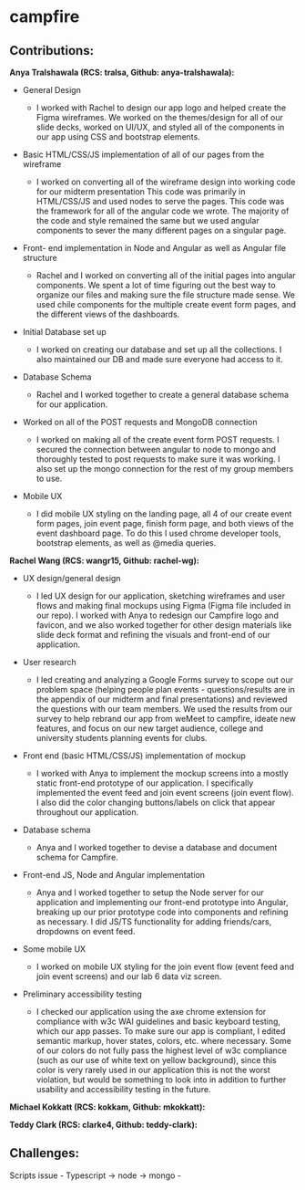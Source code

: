 # campfire

## Contributions:

**Anya Tralshawala (RCS: tralsa, Github: anya-tralshawala):** 
* General Design
    * I worked with Rachel to design our app logo and helped create the Figma wireframes. We worked on the themes/design for all of our slide decks, worked on UI/UX, and styled all of the components in our app using CSS and bootstrap elements.
    
* Basic HTML/CSS/JS implementation of all of our pages from the wireframe
    * I worked on converting all of the wireframe design into working code for our midterm presentation This code was primarily in HTML/CSS/JS and used nodes to serve the pages. This code was the framework for all of the angular code we wrote. The majority of the code and style remained the same but we used angular components to sever the many different pages on a singular page.
    
* Front- end implementation in Node and Angular as well as Angular file structure
    * Rachel and I worked on converting all of the initial pages into angular components. We spent a lot of time figuring out the best way to organize our files and making sure the file structure made sense. We used chile components for the multiple create event form pages, and the different views of the dashboards.

* Initial Database set up
    * I worked on creating our database and set up all the collections. I also maintained our DB and made sure everyone had access to it.

* Database Schema
    * Rachel and I worked together to create a general database schema for our application. 

* Worked on all of the POST requests and MongoDB connection
    * I worked on making all of the create event form POST requests. I secured the connection between angular to node to mongo and thoroughly tested to post requests to make sure it was working. I also set up the mongo connection for the rest of my group members to use.

* Mobile UX
    * I did mobile UX styling on the landing page, all 4 of our create event form pages, join event page, finish form page, and both views of the event dashboard page. To do this I used chrome developer tools, bootstrap elements, as well as @media queries.

**Rachel Wang (RCS: wangr15, Github: rachel-wg):**
* UX design/general design
	* I led UX design for our application, sketching wireframes and user flows and making final mockups using Figma (Figma file included in our repo). I worked with Anya to redesign our Campfire logo and favicon, and we also worked together for other design materials like slide deck format and refining the visuals and front-end of our application. 
	  
* User research
	* I led creating and analyzing a Google Forms survey to scope out our problem space (helping people plan events - questions/results are in the appendix of our midterm and final presentations) and reviewed the questions with our team members. We used the results from our survey to help rebrand our app from weMeet to campfire, ideate new features, and focus on our new target audience, college and university students planning events for clubs. 
	
* Front end (basic HTML/CSS/JS) implementation of mockup 
	* I worked with Anya to implement the mockup screens into a mostly static front-end prototype of our application. I specifically implemented the event feed and join event screens (join event flow). I also did the color changing buttons/labels on click that appear throughout our application. 

* Database schema
	* Anya and I worked together to devise a database and document schema for Campfire. 
	
* Front-end JS, Node and Angular implementation
	* Anya and I worked together to setup the Node server for our application and implementing our front-end prototype into Angular, breaking up our prior prototype code into components and refining as necessary. I did JS/TS functionality for adding friends/cars, dropdowns on event feed.  
	
* Some mobile UX
	* I worked on mobile UX styling for the join event flow (event feed and join event screens) and our lab 6 data viz screen.
	
* Preliminary accessibility testing
	* I checked our application using the axe chrome extension for compliance with w3c WAI guidelines and basic keyboard testing, which our app passes. To make sure our app is compliant, I edited semantic markup, hover states, colors, etc. where necessary. Some of our colors do not fully pass the highest level of w3c compliance (such as our use of white text on yellow background), since this color is very rarely used in our application this is not the worst violation, but would be something to look into in addition to further usability and accessibility testing in the future. 


**Michael Kokkatt (RCS: kokkam, Github: mkokkatt):**


**Teddy Clark (RCS: clarke4, Github: teddy-clark):**


## Challenges:

Scripts issue - 
Typescript -> node -> mongo - 
